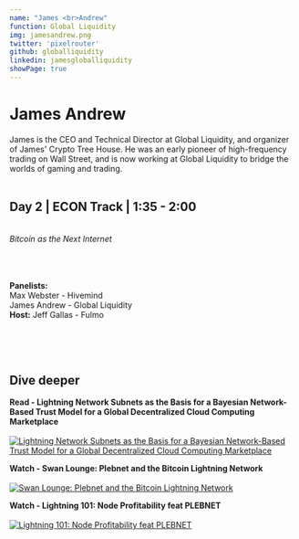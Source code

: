 ```yaml
---
name: "James <br>Andrew"
function: Global Liquidity
img: jamesandrew.png
twitter: 'pixelrouter'
github: globalliquidity
linkedin: jamesgloballiquidity
showPage: true
---
```


# James Andrew
 
James is the CEO and Technical Director at Global Liquidity, and organizer of James' Crypto Tree House. He was an early pioneer of high-frequency trading on Wall Street, and is now working at Global Liquidity to bridge the worlds of gaming and trading.
<br><br>

## Day 2 | ECON Track | 1:35 - 2:00
<br>
<i>Bitcoin as the Next Internet</i><br><br>
<br><br>

<b>Panelists:</b><br>
Max Webster - Hivemind<br>
James Andrew - Global Liquidity<br>
<b>Host:</b> Jeff Gallas - Fulmo <br><br>

<br><br>

## Dive deeper


<div class="grid grid-cols-1 md:grid-cols-2 gap-5">
<div class="p-3 my-2">

**Read - Lightning Network Subnets as the Basis for a Bayesian Network-Based Trust Model for a Global Decentralized Cloud Computing Marketplace** <br><br>
[ ![Lightning Network Subnets as the Basis for a Bayesian Network-Based Trust Model for a Global Decentralized Cloud Computing Marketplace](/content/james_pleb.png)](https://james-global-liquidity.medium.com/ddf15d8d1f6f/)
</div>

<div class="p-3 my-2">

**Watch - Swan Lounge: Plebnet and the Bitcoin Lightning Network** <br><br>
[ ![Swan Lounge: Plebnet and the Bitcoin Lightning Network](/content/james_swan.png)](https://www.youtube.com/watch?v=eHwZVZLAOl0/)
</div>

<div class="p-3 my-2">

**Watch - Lightning 101: Node Profitability feat PLEBNET** <br><br>
[ ![Lightning 101: Node Profitability feat PLEBNET](/content/andrew_profit.png)](https://www.youtube.com/watch?v=LRZy-VtCPe4/)
</div>

</div>

<br>


